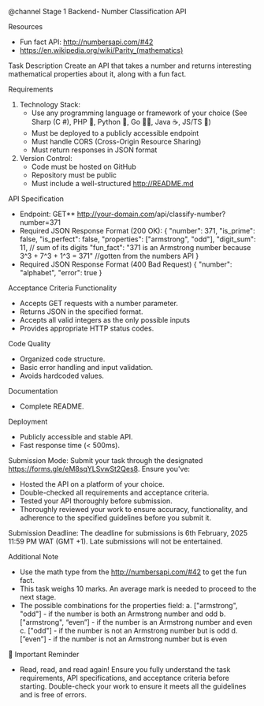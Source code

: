 @channel
Stage 1 Backend- Number Classification API

Resources
- Fun fact API: http://numbersapi.com/#42
- https://en.wikipedia.org/wiki/Parity_(mathematics)

Task Description
Create an API that takes a number and returns interesting mathematical properties about it, along with a fun fact.

Requirements
1. Technology Stack:
    - Use any programming language or framework of your choice (See Sharp (C #), PHP 🐘, Python 🐍, Go 🏃🏾, Java ☕, JS/TS 🤢)
    - Must be deployed to a publicly accessible endpoint
    - Must handle CORS (Cross-Origin Resource Sharing)
    - Must return responses in JSON format
2. Version Control:
    - Code must be hosted on GitHub
    - Repository must be public
    - Must include a well-structured http://README.md

API Specification
- Endpoint: GET** <http://your-domain.com>/api/classify-number?number=371
- Required JSON Response Format (200 OK):
{
    "number": 371,
    "is_prime": false,
    "is_perfect": false,
    "properties": ["armstrong", "odd"],
    "digit_sum": 11,  // sum of its digits
    "fun_fact": "371 is an Armstrong number because 3^3 + 7^3 + 1^3 = 371" //gotten from the numbers API
}
- Required JSON Response Format (400 Bad Request)
{
    "number": "alphabet",
    "error": true
}

Acceptance Criteria
Functionality
- Accepts GET requests with a number parameter.
- Returns JSON in the specified format.
- Accepts all valid integers as the only possible inputs
- Provides appropriate HTTP status codes.

Code Quality
- Organized code structure.
- Basic error handling and input validation.
- Avoids hardcoded values.

Documentation
- Complete README.

Deployment
- Publicly accessible and stable API.
- Fast response time (< 500ms).

Submission Mode:
Submit your task through the designated https://forms.gle/eM8sqYLSvwSt2Qes8. Ensure you've:
- Hosted the API on a platform of your choice.
- Double-checked all requirements and acceptance criteria.
- Tested your API thoroughly before submission.
- Thoroughly reviewed your work to ensure accuracy, functionality, and adherence to the specified guidelines before you submit it.

Submission Deadline:
The deadline for submissions is 6th February, 2025 11:59 PM WAT (GMT +1). Late submissions will not be entertained.

Additional Note
- Use the math type from the http://numbersapi.com/#42 to get the fun fact.
- This task weighs 10 marks. An average mark is needed to proceed to the next stage.
- The possible combinations for the properties field:
    a. ["armstrong", "odd"] - if the number is both an Armstrong number and odd
    b. ["armstrong", “even”] - if the number is an Armstrong number and even
    c. ["odd"] - if the number is not an Armstrong number but is odd
    d. [”even”] - if the number is not an Armstrong number but is even

📢 Important Reminder
- Read, read, and read again! Ensure you fully understand the task requirements, API specifications, and acceptance criteria before starting. Double-check your work to ensure it meets all the guidelines and is free of errors.

